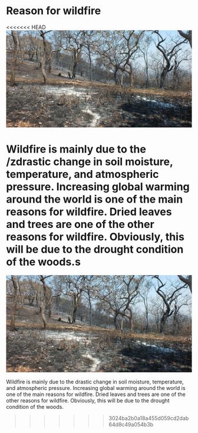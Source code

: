 # Reason for wildfire

<<<<<<< HEAD
   ![Drought](img/3.jpg)

   Wildfire is mainly due to the /zdrastic change in soil moisture, temperature, and atmospheric pressure. Increasing global warming around the world is one of the main reasons for wildfire. Dried leaves and trees are one of the other reasons for wildfire. Obviously, this will be due to the drought condition of the woods.s
=======
   ![Drought](img/3.jpg)

   Wildfire is mainly due to the drastic change in soil moisture, temperature, and atmospheric pressure. Increasing global warming around the world is one of the main reasons for wildfire. Dried leaves and trees are one of the other reasons for wildfire. Obviously, this will be due to the drought condition of the woods.
>>>>>>> 3024ba2b0a18a455d059cd2dab64d8c49a054b3b
